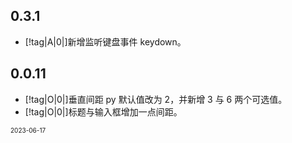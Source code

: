 ## 0.3.1

- [!tag|A|0|]新增监听键盘事件 keydown。

## 0.0.11

- [!tag|O|0|]垂直间距 py 默认值改为 2，并新增 3 与 6 两个可选值。
- [!tag|O|0|]标题与输入框增加一点间距。

<font size=1>2023-06-17</font>

